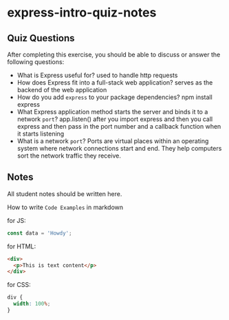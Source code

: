 # express-intro-quiz-notes

## Quiz Questions

After completing this exercise, you should be able to discuss or answer the following questions:

- What is Express useful for?
  used to handle http requests
- How does Express fit into a full-stack web application?
  serves as the backend of the web application
- How do you add `express` to your package dependencies?
  npm install express
- What Express application method starts the server and binds it to a network `port`?
  app.listen() after you import express and then you call express and then pass in the port number and a callback function when it starts listening
- What is a network `port`?
  Ports are virtual places within an operating system where network connections start and end. They help computers sort the network traffic they receive.

## Notes

All student notes should be written here.

How to write `Code Examples` in markdown

for JS:

```javascript
const data = 'Howdy';
```

for HTML:

```html
<div>
  <p>This is text content</p>
</div>
```

for CSS:

```css
div {
  width: 100%;
}
```
